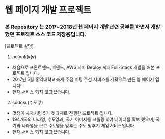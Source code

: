 # 웹 페이지 개발 프로젝트

### 본 Repository 는 2017~2018년 웹 페이지 개발 관련 공부를 하면서 개발 했던 프로젝트 소스 코드 저장용입니다.

[프로젝트 설명]

1. nolnol(놀놀)
- 처음으로 프론트엔드, 백엔드, AWS 서버 Deploy 까지 Full-Stack 개발을 해본 프로젝트 입니다.
- 2017년 5월 홍익대학교 축제 주점 미팅 주선 서비스를 기획으로 만든 웹 페이지 입니다.
- 현재 서비스 되지 않고 있습니다.

2. sudoku(수도쿠)
- 멋쟁이 사자처럼 5기 첫 과제로 진행한 프로젝트 입니다.
- 194개국의 나라명, 수도명과, 국기 이미지를 크롤링 하여 데이터를 확보 했으며, 국기와 나라명을 보고 수도명을 맞추는 수도 맞추기 게임 서비스입니다.
- 현재 서비스 되지 않고 있습니다.
